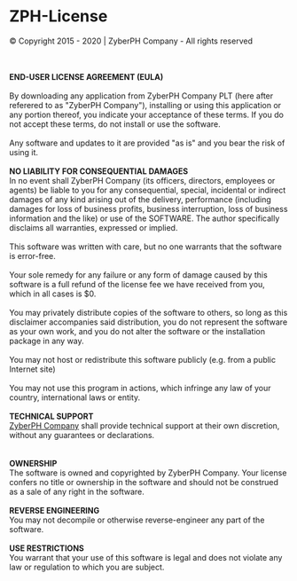 # ZPH-License

&copy; Copyright 2015 - 2020 | ZyberPH Company - All rights reserved

<br><br><b>END-USER LICENSE AGREEMENT (EULA)</b><br><br>
By downloading any application from ZyberPH Company PLT (here after referered to as "ZyberPH Company"), 
installing or using this application or any portion thereof, you indicate your acceptance of these terms.
If you do not accept these terms, do not install or use the software.
<br><br>Any software and updates to it are provided "as is" and you bear the risk of using it.
<br><br><b>NO LIABILITY FOR CONSEQUENTIAL DAMAGES</b><br>
In no event shall ZyberPH Company (its officers, directors, employees or agents) be liable to you for any consequential, special, incidental or indirect damages of any kind arising out of the delivery, performance (including damages for loss of business profits, business interruption, loss of business information and the like) or use of the SOFTWARE.
The author specifically disclaims all warranties, expressed or implied.
<br><br>This software was written with care, but no one warrants that the software is error-free. 
<br><br>Your sole remedy for any failure or any form of damage caused by this software is a full refund of the license fee we have received from you, which in all cases is $0.
<br><br>You may privately distribute copies of the software to others, so long as this disclaimer accompanies said distribution, you do not represent the software as your own work, and you do not alter the software or the installation package in any way. 
<br><br>You may not host or redistribute this software publicly (e.g. from a public Internet site)
<br><br>You may not use this program in actions, which infringe any law of your country, international laws or entity.
<br><br><b>TECHNICAL SUPPORT</b> 
<br><u>ZyberPH Company</u> shall provide technical support at their own discretion, without any guarantees or declarations.  
<br><br><b>OWNERSHIP</b> 
<br>The software is owned and copyrighted by ZyberPH Company. Your license confers no title or ownership in the software and should not be construed as a sale of any right in the software.
<br><br><b>REVERSE ENGINEERING</b> 
<br>You may not decompile or otherwise reverse-engineer any part of the software.
<br><br><b>USE RESTRICTIONS</b> 
<br>You warrant that your use of this software is legal and does not violate any law or regulation to which you are subject.
